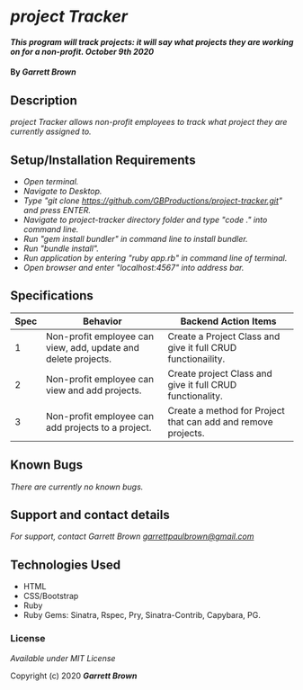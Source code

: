 # _project Tracker_

#### _This program will track projects: it will say what projects they are working on for a non-profit. October 9th 2020_

#### By _**Garrett Brown**_

## Description

_project Tracker allows non-profit employees to track what project they are currently assigned to._

## Setup/Installation Requirements

* _Open terminal._
* _Navigate to Desktop._
* _Type "git clone https://github.com/GBProductions/project-tracker.git" and press ENTER._
* _Navigate to project-tracker directory folder and type "code ." into command line._
* _Run "gem install bundler" in command line to install bundler._
* _Run "bundle install"._
* _Run application by entering "ruby app.rb" in command line of terminal._
* _Open browser and enter "localhost:4567" into address bar._

## Specifications
| Spec    | Behavior | Backend Action Items |
| ------- | -------- | -------------------- |
| 1 | Non-profit employee can view, add, update and delete projects. | Create a Project Class and give it full CRUD functionaility. |
| 2 | Non-profit employee can view and add projects. | Create project Class and give it full CRUD functionality. |
| 3 | Non-profit employee can add projects to a project. | Create a method for Project that can add and remove projects. | 


## Known Bugs

_There are currently no known bugs._

## Support and contact details

_For support, contact Garrett Brown <garrettpaulbrown@gmail.com>_

## Technologies Used

* HTML
* CSS/Bootstrap
* Ruby
* Ruby Gems: Sinatra, Rspec, Pry, Sinatra-Contrib, Capybara, PG.

### License

*Available under MIT License*

Copyright (c) 2020 **_Garrett Brown_**
